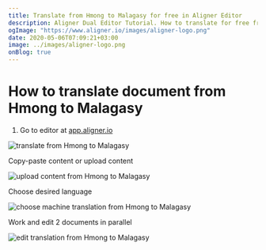 ```yaml
---
title: Translate from Hmong to Malagasy for free in Aligner Editor
description: Aligner Dual Editor Tutorial. How to translate for free from Hmong to Malagasy. Aligner is multilingual document management platform. 
ogImage: "https://www.aligner.io/images/aligner-logo.png"
date: 2020-05-06T07:09:21+03:00
image: ../images/aligner-logo.png
onBlog: true
---
```


# How to translate document from Hmong to Malagasy

1. Go to editor at [app.aligner.io](https://app.aligner.io "Aligner App web page")

![translate from Hmong to Malagasy](../aligner-blank-editor.png "translate from Hmong to Malagasy")

Copy-paste content or upload content

![upload content from Hmong to Malagasy](../aligner-uploaded-document.png "upload content from Hmong to Malagasy")

Choose desired language

![choose machine translation from Hmong to Malagasy](../aligner-language-dropdown.png "choose machine translation from Hmong to Malagasy")

Work and edit 2 documents in parallel

![edit translation from Hmong to Malagasy](../aligner-double-sitded-editor.png "edit translation from Hmong to Malagasy")

